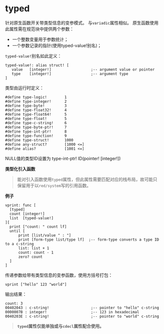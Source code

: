 # typed

针对原生函数开关带类型信息的变参模式。
与`variadic`属性相似。
原生函数使用此属性需在规范块中提供两个参数：
* 一个整数变量用于参数统计；
* 一个参数记录的指针(使用typed-value!别名)；

`typed-value!`别名如此定义：

```
typed-value!: alias struct! [
   value   [integer!]                  ;-- argument value or pointer
   type    [integer!]                  ;-- argument type   
]
```

类型由运行时定义：

```
#define type-logic!        1
#define type-integer!      2
#define type-byte!         3
#define type-float32!      4
#define type-float64!      5
#define type-float!        5
#define type-c-string!     6
#define type-byte-ptr!     7
#define type-int-ptr!      8
#define type-function!     9
#define type-struct!       1000
#define any-struct?        [1000 <=]
#define alias?             [1001 <=]
```

NULL值的类型ID设置为 type-int-ptr! ID(pointer! [integer!])

**类型化引入函数**
>能对引入函数使用`typed`属性，但此属性需要匹配对应的栈布局，故可能只保留用于以`red/system`写的引用函数。

**例子**

```
vprint: func [
  [typed]
  count [integer!]
  list  [typed-value!]
][
  print ["count: " count lf]
  until [
      print [list/value " : "]
      print [form-type list/type lf]  ;-- form-type converts a type ID to a c-string
      list: list + 1
      count: count - 1
      zero? count
  ]
]
```

传递参数给带有类型信息的变参函数，使用方括号打包：

```
vprint ["hello" 123 "world"]
```

输出结果：

```
count: 3
00402043 : c-string!                   ;-- pointer to "hello" c-string
0000007B : integer!                    ;-- 123 in hexadecimal
0040203E : c-string!                   ;-- pointer to "world" c-string
```

>**`typed`属性仅能单独或与`cdecl`属性配合使用。**

